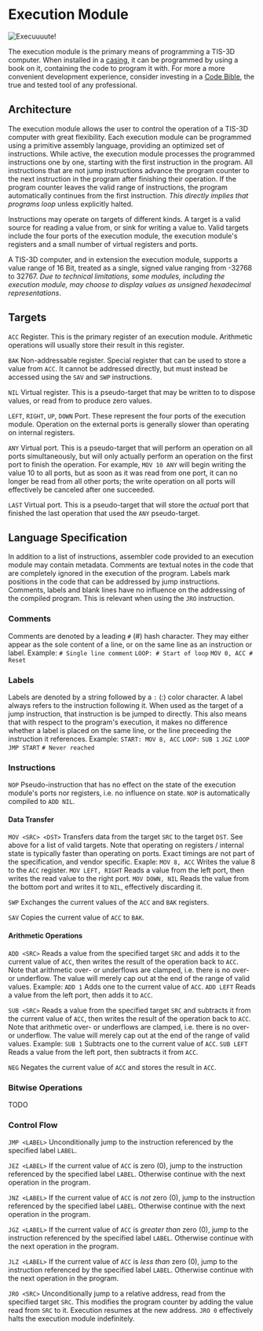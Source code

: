# Execution Module

![Execuuuute!](item:tis3d:moduleExecution)

The execution module is the primary means of programming a TIS-3D computer. When installed in a [casing](../block/casing.md), it can be programmed by using a book on it, containing the code to program it with. For more a more convenient development experience, consider investing in a [Code Bible](bookCode.md), the true and tested tool of any professional.

## Architecture
The execution module allows the user to control the operation of a TIS-3D computer with great flexibility. Each execution module can be programmed using a primitive assembly language, providing an optimized set of instructions. While active, the execution module processes the programmed instructions one by one, starting with the first instruction in the program. All instructions that are not jump instructions advance the program counter to the next instruction in the program after finishing their operation. If the program counter leaves the valid range of instructions, the program automatically continues from the first instruction. *This directly implies that programs loop* unless explicitly halted.

Instructions may operate on targets of different kinds. A target is a valid source for reading a value from, or sink for writing a value to. Valid targets include the four ports of the execution module, the execution module's registers and a small number of virtual registers and ports.

A TIS-3D computer, and in extension the execution module, supports a value range of 16 Bit, treated as a single, signed value ranging from -32768 to 32767. *Due to technical limitations, some modules, including the execution module, may choose to display values as unsigned hexadecimal representations*.

## Targets
`ACC`
Register. This is the primary register of an execution module. Arithmetic operations will usually store their result in this register.

`BAK`
Non-addressable register. Special register that can be used to store a value from `ACC`. It cannot be addressed directly, but must instead be accessed using the `SAV` and `SWP` instructions.

`NIL`
Virtual register. This is a pseudo-target that may be written to to dispose values, or read from to produce zero values.

`LEFT`, `RIGHT`, `UP`, `DOWN`
Port. These represent the four ports of the execution module. Operation on the external ports is generally slower than operating on internal registers.

`ANY`
Virtual port. This is a pseudo-target that will perform an operation on all ports simultaneously, but will only actually perform an operation on the first port to finish the operation. For example, `MOV 10 ANY` will begin writing the value 10 to all ports, but as soon as it was read from one port, it can no longer be read from all other ports; the write operation on all ports will effectively be canceled after one succeeded.

`LAST`
Virtual port. This is a pseudo-target that will store the *actual* port that finished the last operation that used the `ANY` pseudo-target.

## Language Specification
In addition to a list of instructions, assembler code provided to an execution module may contain metadata. Comments are textual notes in the code that are completely ignored in the execution of the program. Labels mark positions in the code that can be addressed by jump instructions. Comments, labels and blank lines have no influence on the addressing of the compiled program. This is relevant when using the `JRO` instruction.

### Comments
Comments are denoted by a leading `#` (#) hash character. They may either appear as the sole content of a line, or on the same line as an instruction or label.
Example:
`# Single line comment`
`LOOP: # Start of loop`
`MOV 0, ACC # Reset`

### Labels
Labels are denoted by a string followed by a `:` (:) color character. A label always refers to the instruction following it. When used as the target of a jump instruction, that instruction is be jumped to directly. This also means that with respect to the program's execution, it makes no difference whether a label is placed on the same line, or the line preceeding the instruction it references.
Example:
`START: MOV 8, ACC`
`LOOP:`
`SUB 1`
`JGZ LOOP`
`JMP START`
`# Never reached`

### Instructions
`NOP`
Pseudo-instruction that has no effect on the state of the execution module's ports nor registers, i.e. no influence on state. `NOP` is automatically compiled to `ADD NIL`.

#### Data Transfer
`MOV <SRC> <DST>`
Transfers data from the target `SRC` to the target `DST`. See above for a list of valid targets. Note that operating on registers / internal state is typically faster than operating on ports. Exact timings are not part of the specification, and vendor specific.
Exaple:
`MOV 8, ACC` Writes the value 8 to the `ACC` register.
`MOV LEFT, RIGHT` Reads a value from the left port, then writes the read value to the right port.
`MOV DOWN, NIL` Reads the value from the bottom port and writes it to `NIL`, effectively discarding it.

`SWP`
Exchanges the current values of the `ACC` and `BAK` registers.

`SAV`
Copies the current value of `ACC` to `BAK`.

#### Arithmetic Operations
`ADD <SRC>`
Reads a value from the specified target `SRC` and adds it to the current value of `ACC`, then writes the result of the operation back to `ACC`. Note that arithmetic over- or underflows are clamped, i.e. there is no over- or underflow. The value will merely cap out at the end of the range of valid values.
Example:
`ADD 1` Adds one to the current value of `ACC`.
`ADD LEFT` Reads a value from the left port, then adds it to `ACC`.

`SUB <SRC>`
Reads a value from the specified target `SRC` and subtracts it from the current value of `ACC`, then writes the result of the operation back to `ACC`. Note that arithmetic over- or underflows are clamped, i.e. there is no over- or underflow. The value will merely cap out at the end of the range of valid values.
Example:
`SUB 1` Subtracts one to the current value of `ACC`.
`SUB LEFT` Reads a value from the left port, then subtracts it from `ACC`.

`NEG`
Negates the current value of `ACC` and stores the result in `ACC`.

### Bitwise Operations
TODO

### Control Flow
`JMP <LABEL>`
Unconditionally jump to the instruction referenced by the specified label `LABEL`.

`JEZ <LABEL>`
If the current value of `ACC` is zero (0), jump to the instruction referenced by the specified label `LABEL`. Otherwise continue with the next operation in the program.

`JNZ <LABEL>`
If the current value of `ACC` is *not* zero (0), jump to the instruction referenced by the specified label `LABEL`. Otherwise continue with the next operation in the program.

`JGZ <LABEL>`
If the current value of `ACC` is *greater than* zero (0), jump to the instruction referenced by the specified label `LABEL`. Otherwise continue with the next operation in the program.

`JLZ <LABEL>`
If the current value of `ACC` is *less than* zero (0), jump to the instruction referenced by the specified label `LABEL`. Otherwise continue with the next operation in the program.

`JRO <SRC>`
Unconditionally jump to a relative address, read from the specified target `SRC`. This modifies the program counter by adding the value read from `SRC` to it. Execution resumes at the new address. `JRO 0` effectively halts the execution module indefinitely.
